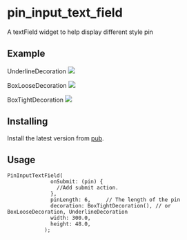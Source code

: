 # pin_input_text_field

A textField widget to help display different style pin

## Example

UnderlineDecoration
![](https://user-gold-cdn.xitu.io/2018/12/31/1680354b3f04d824?w=808&h=1696&f=gif&s=2209887)


BoxLooseDecoration
![](https://user-gold-cdn.xitu.io/2018/12/31/168035580f8f7a2e?w=804&h=1696&f=gif&s=3533729)


BoxTightDecoration
![](https://user-gold-cdn.xitu.io/2018/12/31/168035580f8f7a2e?w=804&h=1696&f=gif&s=3533729)

## Installing
Install the latest version from [pub](https://pub.dartlang.org/packages/pin_input_text_field).

## Usage

```
PinInputTextField(
              onSubmit: (pin) {
                //Add submit action.
              },
              pinLength: 6,     // The length of the pin
              decoration: BoxTightDecoration(), // or BoxLooseDecoration, UnderlineDecoration
              width: 300.0,
              height: 48.0,
            );
```
